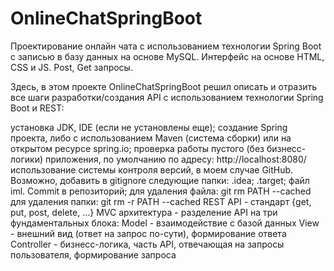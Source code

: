 # OnlineChatSpringBoot

Проектирование онлайн чата с использованием технологии Spring Boot с записью в базу данных на основе MySQL.
Интерфейс на основе HTML, CSS и JS.
Post, Get запросы.

Здесь, в этом проекте OnlineChatSpringBoot решил описать и отразить все шаги разработки/создания API с использованием технологии Spring Boot и REST:

установка JDK, IDE (если не установлены еще);
создание Spring проекта, либо с использованием Maven (система сборки) или на открытом ресурсе spring.io;
проверка работы пустого (без бизнесс-логики) приложения, по умолчанию по адресу: http://localhost:8080/
использование системы контроля версий, в моем случае GitHub. Возможно, добавить в gitignore cледующие папки: .idea; .target; файл iml. Сommit в репозиторий; для удаления файла: git rm PATH --cached для удаления папки: git rm -r PATH --cached
REST API - стандарт {get, put, post, delete, ...}
MVC архитектура - разделение API на три фундаментальных блока: Model - взаимодействие с базой данных View - внешний вид (ответ на запрос по-сути), формирование ответа Controller - бизнесс-логика, часть API, отвечающая на запросы пользователя, формирование запроса
